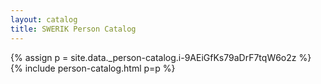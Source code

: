 ```yaml
---
layout: catalog
title: SWERIK Person Catalog
---
```

{% assign p = site.data._person-catalog.i-9AEiGfKs79aDrF7tqW6o2z %}
{% include person-catalog.html p=p %}


